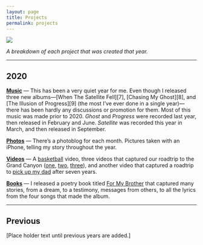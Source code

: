 ```yaml
---
layout: page
title: Projects
permalink: projects
---
```


![][image-1]

*A breakdown of each project that was created that year.*

----

## 2020

**[Music][1]** — This has been a very quiet year for me. Even though I released three new albums—[When The Satellite Fell][7], [Chasing My Ghost][8], and [The Illusion of Progress][9] (the most I’ve ever done in a single year)—there has been hardly any discussions or promotion for them. Most of this music was made prior to 2020. *Ghost* and *Progress* were recorded last year, then released in February and June. *Satellite* was recorded this year in March, and then released in September.

**[Photos][2]** — There’s a photoblog for each month. Pictures taken with an iPhone, telling my story throughout the year.

**[Videos][3]** — A [basketball][basketball] video, three videos that captured our roadtrip to the Grand Canyon ([one][c1], [two][c2], [three][c3]), and another video that captured a roadtrip to [pick up my dad][dad] after seven years.

**[Books][4]** — I released a poetry book titled [For My Brother][brother] that captured many stories, from a dream, to a testimony, messages from others, to all the lyrics from the four songs that made the album.

----

## Previous

[Place holder text until previous years are added.]

[1]:	music
[2]:	photos
[3]:videos
[4]:books
[brother]:a1
[basketball]:vlog-ocotober-19-2020
[c1]:https://nashp.com/vlog-july-27-2020
[c2]:https://nashp.com/vlog-july-31-2020
[c3]:https://nashp.com/vlog-august-10-2020
[dad]:https://nashp.com/the-seven-year-road-trip

[image-1]:	https://i.imgur.com/WdJmpta.png